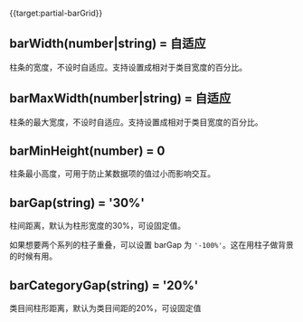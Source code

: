 {{target:partial-barGrid}}

## barWidth(number|string) = 自适应
柱条的宽度，不设时自适应。支持设置成相对于类目宽度的百分比。

## barMaxWidth(number|string) = 自适应
柱条的最大宽度，不设时自适应。支持设置成相对于类目宽度的百分比。

## barMinHeight(number) = 0
柱条最小高度，可用于防止某数据项的值过小而影响交互。

## barGap(string) = '30%'
柱间距离，默认为柱形宽度的30%，可设固定值。

如果想要两个系列的柱子重叠，可以设置 barGap 为 `'-100%'`。这在用柱子做背景的时候有用。

## barCategoryGap(string) = '20%'
类目间柱形距离，默认为类目间距的20%，可设固定值
